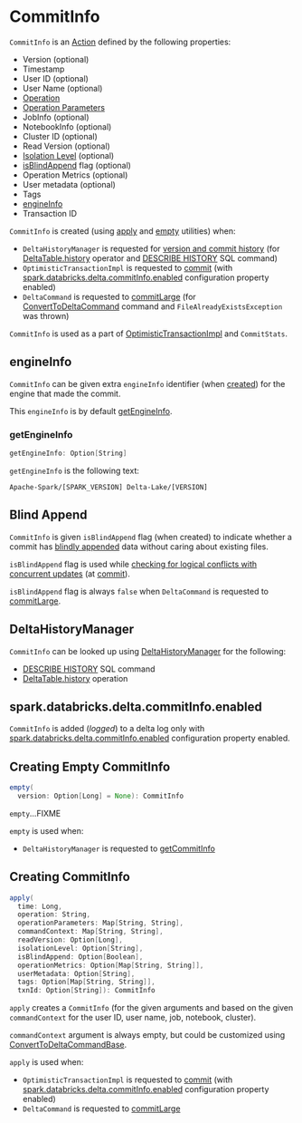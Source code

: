 # CommitInfo

`CommitInfo` is an [Action](Action.md) defined by the following properties:

* <span id="version"> Version (optional)
* <span id="timestamp"> Timestamp
* <span id="userId"> User ID (optional)
* <span id="userName"> User Name (optional)
* <span id="operation"> [Operation](Operation.md#name)
* <span id="operationParameters"> [Operation Parameters](Operation.md#parameters)
* <span id="job"> JobInfo (optional)
* <span id="notebook"> NotebookInfo (optional)
* <span id="clusterId"> Cluster ID (optional)
* <span id="readVersion"> Read Version (optional)
* <span id="isolationLevel"> [Isolation Level](IsolationLevel.md) (optional)
* [isBlindAppend](#isBlindAppend) flag (optional)
* <span id="operationMetrics"> Operation Metrics (optional)
* <span id="userMetadata"> User metadata (optional)
* <span id="tags"> Tags
* [engineInfo](#engineInfo)
* <span id="txnId"> Transaction ID

`CommitInfo` is created (using [apply](#apply) and [empty](#empty) utilities) when:

* `DeltaHistoryManager` is requested for [version and commit history](DeltaHistoryManager.md#getHistory) (for [DeltaTable.history](DeltaTable.md#history) operator and [DESCRIBE HISTORY](sql/index.md#DESCRIBE-HISTORY) SQL command)
* `OptimisticTransactionImpl` is requested to [commit](OptimisticTransactionImpl.md#commit) (with [spark.databricks.delta.commitInfo.enabled](DeltaSQLConf.md#commitInfo.enabled) configuration property enabled)
* `DeltaCommand` is requested to [commitLarge](commands/DeltaCommand.md#commitLarge) (for [ConvertToDeltaCommand](commands/convert/ConvertToDeltaCommand.md) command and `FileAlreadyExistsException` was thrown)

`CommitInfo` is used as a part of [OptimisticTransactionImpl](OptimisticTransactionImpl.md#commitInfo) and `CommitStats`.

## <span id="engineInfo"> engineInfo

`CommitInfo` can be given extra `engineInfo` identifier (when [created](#apply)) for the engine that made the commit.

This `engineInfo` is by default [getEngineInfo](#getEngineInfo).

### <span id="getEngineInfo"> getEngineInfo

```scala
getEngineInfo: Option[String]
```

`getEngineInfo` is the following text:

```text
Apache-Spark/[SPARK_VERSION] Delta-Lake/[VERSION]
```

## <span id="isBlindAppend"> Blind Append

`CommitInfo` is given `isBlindAppend` flag (when created) to indicate whether a commit has [blindly appended](OptimisticTransactionImpl.md#commit-isBlindAppend) data without caring about existing files.

`isBlindAppend` flag is used while [checking for logical conflicts with concurrent updates](OptimisticTransactionImpl.md#checkForConflicts) (at [commit](OptimisticTransactionImpl.md#commit)).

`isBlindAppend` flag is always `false` when `DeltaCommand` is requested to [commitLarge](commands/DeltaCommand.md#commitLarge).

## DeltaHistoryManager

`CommitInfo` can be looked up using [DeltaHistoryManager](DeltaHistoryManager.md#getCommitInfo) for the following:

* [DESCRIBE HISTORY](sql/index.md#DESCRIBE-HISTORY) SQL command
* [DeltaTable.history](DeltaTable.md#history) operation

## <span id="spark.databricks.delta.commitInfo.enabled"> spark.databricks.delta.commitInfo.enabled

`CommitInfo` is added (_logged_) to a delta log only with [spark.databricks.delta.commitInfo.enabled](DeltaSQLConf.md#commitInfo.enabled) configuration property enabled.

## <span id="empty"> Creating Empty CommitInfo

```scala
empty(
  version: Option[Long] = None): CommitInfo
```

`empty`...FIXME

`empty` is used when:

* `DeltaHistoryManager` is requested to [getCommitInfo](DeltaHistoryManager.md#getCommitInfo)

## <span id="apply"> Creating CommitInfo

```scala
apply(
  time: Long,
  operation: String,
  operationParameters: Map[String, String],
  commandContext: Map[String, String],
  readVersion: Option[Long],
  isolationLevel: Option[String],
  isBlindAppend: Option[Boolean],
  operationMetrics: Option[Map[String, String]],
  userMetadata: Option[String],
  tags: Option[Map[String, String]],
  txnId: Option[String]): CommitInfo
```

`apply` creates a `CommitInfo` (for the given arguments and based on the given `commandContext` for the user ID, user name, job, notebook, cluster).

`commandContext` argument is always empty, but could be customized using [ConvertToDeltaCommandBase](commands/convert/ConvertToDeltaCommand.md#ConvertToDeltaCommandBase).

`apply` is used when:

* `OptimisticTransactionImpl` is requested to [commit](OptimisticTransactionImpl.md#commit) (with [spark.databricks.delta.commitInfo.enabled](DeltaSQLConf.md#commitInfo.enabled) configuration property enabled)
* `DeltaCommand` is requested to [commitLarge](commands/DeltaCommand.md#commitLarge)
